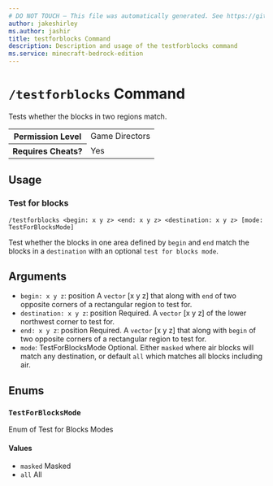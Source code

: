 ```yaml
---
# DO NOT TOUCH — This file was automatically generated. See https://github.com/mojang/minecraftapidocsgenerator to modify descriptions, examples, etc.
author: jakeshirley
ms.author: jashir
title: testforblocks Command
description: Description and usage of the testforblocks command
ms.service: minecraft-bedrock-edition
---
```

# `/testforblocks` Command
Tests whether the blocks in two regions match.

<table>
  <tr>
    <th>Permission Level</th>
    <td>Game Directors</td>
  </tr>
  <tr>
    <th>Requires Cheats?</th>
    <td>Yes</td>
  </tr>
</table>

## Usage
### Test for blocks
`/testforblocks <begin: x y z> <end: x y z> <destination: x y z> [mode: TestForBlocksMode]`

Test whether the blocks in one area defined by `begin` and `end` match the blocks in a `destination` with an optional `test for blocks mode`.

## Arguments
- `begin: x y z`: position
A `vector` [x y z] that along with `end` of two opposite corners of a rectangular region to test for.
- `destination: x y z`: position
Required. A `vector` [x y z] of the lower northwest corner to test for.
- `end: x y z`: position
Required. A `vector` [x y z] that along with `begin` of two opposite corners of a rectangular region to test for.
- `mode`: TestForBlocksMode
Optional. Either `masked` where air blocks will match any destination, or default `all` which matches all blocks including air.

## Enums
### `TestForBlocksMode`
Enum of Test for Blocks Modes

#### Values
- `masked`
Masked
- `all`
All
